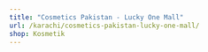 ```yaml
---
title: "Cosmetics Pakistan - Lucky One Mall"
url: /karachi/cosmetics-pakistan-lucky-one-mall/
shop: Kosmetik
---
```

